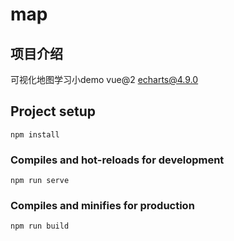 # map

## 项目介绍
可视化地图学习小demo
vue@2
echarts@4.9.0


## Project setup
```
npm install
```

### Compiles and hot-reloads for development
```
npm run serve
```

### Compiles and minifies for production
```
npm run build
```

